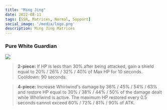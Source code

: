 ```yaml
---
title: "Ming Jing"
date: 2022-08-11
tags: [SSR, Matrices, Normal, Support]
social_image: '/media/logo.png'
description: Ming Jing Matrices
---
```

### Pure White Guardian

![](https://i.postimg.cc/k463VHnC/Meryl-m.png)

> **2-piece:** If HP is less than 30% after being attacked, gain a shield equal to 20% / 26% / 32% / 40% of Max HP for 10 seconds. Cooldown: 90 seconds.

> **4-piece:** Increase Whirlwind's damage by 36% / 45% / 54% / 63% and restore HP equal to 30% / 38% / 44% / 50% of the damage dealt while Whirlwind is active. The maximum HP restored every 0.5 seconds cannot exceed 60% / 72% / 81% / 90% of ATK.